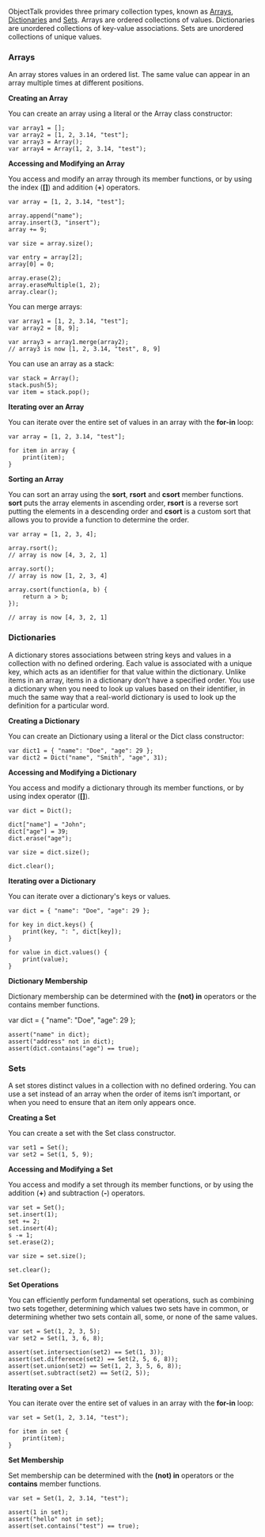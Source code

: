 ObjectTalk provides three primary collection types, known as
[Arrays](classes.html#array),
[Dictionaries](classes.html#dict) and
[Sets](classes.html#set). Arrays are ordered collections of
values. Dictionaries are unordered collections of key-value associations.
Sets are unordered collections of unique values.

### Arrays

An array stores values in an ordered list. The same value can appear in
an array multiple times at different positions.

**Creating an Array**

You can create an array using a literal or the Array class constructor:

	var array1 = [];
	var array2 = [1, 2, 3.14, "test"];
	var array3 = Array();
	var array4 = Array(1, 2, 3.14, "test");

**Accessing and Modifying an Array**

You access and modify an array through its member functions, or by using
the index  (**[]**) and addition  (**+**) operators.

	var array = [1, 2, 3.14, "test"];

	array.append("name");
	array.insert(3, "insert");
	array += 9;

	var size = array.size();

	var entry = array[2];
	array[0] = 0;

	array.erase(2);
	array.eraseMultiple(1, 2);
	array.clear();

You can merge arrays:

	var array1 = [1, 2, 3.14, "test"];
	var array2 = [8, 9];

	var array3 = array1.merge(array2);
	// array3 is now [1, 2, 3.14, "test", 8, 9]

You can use an array as a stack:

	var stack = Array();
	stack.push(5);
	var item = stack.pop();

**Iterating over an Array**

You can iterate over the entire set of values in an array with the
**for-in** loop:

	var array = [1, 2, 3.14, "test"];

	for item in array {
		print(item);
	}

**Sorting an Array**

You can sort an array using the **sort**, **rsort** and **csort**
member functions. **sort** puts the array elements in ascending
order, **rsort** is a reverse sort putting the elements in a
descending order and **csort** is a custom sort that allows you to
provide a function to determine the order.

	var array = [1, 2, 3, 4];

	array.rsort();
	// array is now [4, 3, 2, 1]

	array.sort();
	// array is now [1, 2, 3, 4]

	array.csort(function(a, b) {
		return a > b;
	});

	// array is now [4, 3, 2, 1]

### Dictionaries

A dictionary stores associations between string keys and values in a
collection with no defined ordering. Each value is associated with a
unique key, which acts as an identifier for that value within the
dictionary. Unlike items in an array, items in a dictionary don’t have a
specified order. You use a dictionary when you need to look up values
based on their identifier, in much the same way that a real-world
dictionary is used to look up the definition for a particular word.

**Creating a Dictionary**

You can create an Dictionary using a literal or the Dict class
constructor:

	var dict1 = { "name": "Doe", "age": 29 };
	var dict2 = Dict("name", "Smith", "age", 31);

**Accessing and Modifying a Dictionary**

You access and modify a dictionary through its member functions, or by
using index operator (**[]**).

	var dict = Dict();

	dict["name"] = "John";
	dict["age"] = 39;
	dict.erase("age");

	var size = dict.size();

	dict.clear();

**Iterating over a Dictionary**

You can iterate over a dictionary's keys or values.

	var dict = { "name": "Doe", "age": 29 };

	for key in dict.keys() {
		print(key, ": ", dict[key]);
	}

	for value in dict.values() {
		print(value);
	}

**Dictionary Membership**

Dictionary membership can be determined with the **(not) in** operators
or the contains member functions.

var dict = { "name": "Doe", "age": 29 };

	assert("name" in dict);
	assert("address" not in dict);
	assert(dict.contains("age") == true);

### Sets

A set stores distinct values in a collection with no defined ordering.
You can use a set instead of an array when the order of items isn’t
important, or when you need to ensure that an item only appears once.

**Creating a Set**

You can create a set with the Set class constructor.

	var set1 = Set();
	var set2 = Set(1, 5, 9);

**Accessing and Modifying a Set**

You access and modify a set through its member functions, or by using the
addition (**+**) and subtraction (**-**) operators.

	var set = Set();
	set.insert(1);
	set += 2;
	set.insert(4);
	s -= 1;
	set.erase(2);

	var size = set.size();

	set.clear();

**Set Operations**

You can efficiently perform fundamental set operations, such as combining
two sets together, determining which values two sets have in common, or
determining whether two sets contain all, some, or none of the same values.

	var set = Set(1, 2, 3, 5);
	var set2 = Set(1, 3, 6, 8);

	assert(set.intersection(set2) == Set(1, 3));
	assert(set.difference(set2) == Set(2, 5, 6, 8));
	assert(set.union(set2) == Set(1, 2, 3, 5, 6, 8));
	assert(set.subtract(set2) == Set(2, 5));

**Iterating over a Set**

You can iterate over the entire set of values in an array with the
**for-in** loop:

	var set = Set(1, 2, 3.14, "test");

	for item in set {
		print(item);
	}

**Set Membership**

Set membership can be determined with the **(not) in** operators or the
**contains** member functions.

	var set = Set(1, 2, 3.14, "test");

	assert(1 in set);
	assert("hello" not in set);
	assert(set.contains("test") == true);
